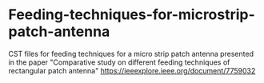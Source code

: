 # Feeding-techniques-for-microstrip-patch-antenna
CST files for feeding techniques for a micro strip patch antenna presented in the paper "Comparative study on different feeding techniques of rectangular patch antenna" 
https://ieeexplore.ieee.org/document/7759032
